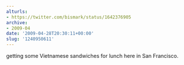 ```yaml
---
alturls:
- https://twitter.com/bismark/status/1642376905
archive:
- 2009-04
date: '2009-04-28T20:30:11+00:00'
slug: '1240950611'
---
```


getting some Vietnamese sandwiches for lunch here in San Francisco.

